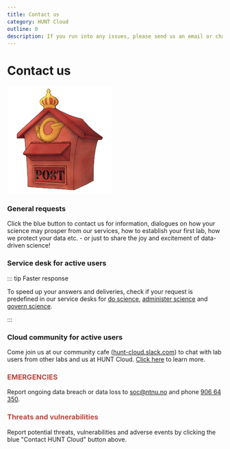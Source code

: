 ```yaml
---
title: Contact us
category: HUNT Cloud
outline: 0
description: If you run into any issues, please send us an email or chat with us on Slack.
---
```


# Contact us

!["Victorian mailbox in red and yellow."](./images/hunt-cloud_mailbox_250.jpg)

### General requests

Click the blue button to contact us for information, dialogues on how your science may prosper from our services, how to establish your first lab, how we protect your data etc. - or just to share the joy and excitement of data-driven science!

<SDButton form="general_contact_request" />

### Service desk for active users

::: tip Faster response

To speed up your answers and deliveries, check if your request is predefined in our service desks for [do science](/do-science/service-desk), [administer science](/administer-science/service-desk) and [govern science](/govern-science/service-desk).

:::

### Cloud community for active users

Come join us at our community cafe ([hunt-cloud.slack.com](https://hunt-cloud.slack.com)) to chat with lab users from other labs and us at HUNT Cloud. [Click here](/do-science/community/) to learn more.

### <font color="#bc463e">EMERGENCIES</font>

Report ongoing data breach or data loss to [soc@ntnu.no](mailto:soc@ntnu.no) and phone [906 64 350](https://innsida.ntnu.no/wiki/-/wiki/English/NTNU+SOC+-+Digital+security).

### <font color="#bc463e">Threats and vulnerabilities</font>

Report potential threats, vulnerabilities and adverse events by clicking the blue "Contact HUNT Cloud" button above.

